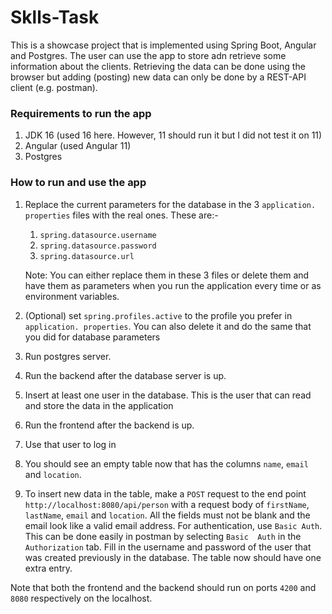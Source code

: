 # Sklls-Task
This is a showcase project that is implemented using Spring Boot, Angular 
and Postgres. The user can use the app to store adn retrieve some information 
about the clients. Retrieving the data can be done using the browser but 
adding (posting) new data can only be done by a REST-API client (e.g. postman). 

### Requirements to run the app
1. JDK 16 (used 16 here. However, 11 should run it but I did not test it on 11)
1. Angular (used Angular 11)
1. Postgres
### How to run and use the app
1. Replace the current parameters for the database in the 3 `application.
   properties` files with the real ones. These are:-
   1. `spring.datasource.username`
   1. `spring.datasource.password`
   1. `spring.datasource.url`
    
   Note: You can either replace them in these 3 files or delete them and 
   have them as parameters when you run the application every time or as 
   environment variables.
1. (Optional) set `spring.profiles.active` to the profile you prefer in 
   `application.
   properties`. You can also delete it and do the same that you did for 
   database parameters
1. Run postgres server.
1. Run the backend after the database server is up.
1. Insert at least one user in the database. This is the user that can read
   and store the data in the application
1. Run the frontend after the backend is up.
1. Use that user to log in
1. You should see an empty table now that has the columns `name`, `email` 
   and `location`.
1. To insert new data in the table, make a `POST` request to the end point 
   `http://localhost:8080/api/person` with a request body of `firstName`, 
   `lastName`, `email` and `location`. All the fields must not be blank and 
   the email look like a valid email address. For authentication, use 
   `Basic Auth`.     This can be done easily in postman by selecting `Basic 
   Auth` in the `Authorization` tab. Fill in the username and password of the user that 
   was created previously in the database. The table now should have one 
   extra entry.
   
Note that both the frontend and the backend should run on ports `4200` and 
`8080` respectively on the localhost. 
